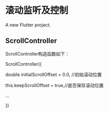 # 滚动监听及控制

A new Flutter project.

## ScrollController

ScrollController构造函数如下：

ScrollController({

  double initialScrollOffset = 0.0, //初始滚动位置
  
  this.keepScrollOffset = true,//是否保存滚动位置
  
  ...
  
})
